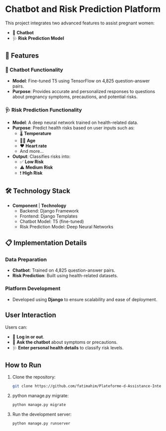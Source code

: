 # Chatbot and Risk Prediction Platform

This project integrates two advanced features to assist pregnant women:

- 🤖 **Chatbot**  
- 🩺 **Risk Prediction Model**  

## 🚀 Features

### 🤖 Chatbot Functionality
- **Model**: Fine-tuned T5 using TensorFlow on 4,825 question-answer pairs.
- **Purpose**: Provides accurate and personalized responses to questions about pregnancy symptoms, precautions, and potential risks.

### 🩺 Risk Prediction Functionality
- **Model**: A deep neural network trained on health-related data.
- **Purpose**: Predict health risks based on user inputs such as:
  - 🌡️ **Temperature**
  - 👩‍🦳 **Age**
  - ❤️ **Heart rate**
  - And more...
- **Output**: Classifies risks into:
  - ✅ **Low Risk**
  - ⚠️ **Medium Risk**
  - ❗ **High Risk**

## 🛠 Technology Stack

- **Component** | **Technology**
  - Backend: Django Framework
  - Frontend: Django Templates
  - Chatbot Model: T5 (fine-tuned)
  - Risk Prediction Model: Deep Neural Networks

## 📋 Implementation Details

### Data Preparation
- **Chatbot**: Trained on 4,825 question-answer pairs.
- **Risk Prediction**: Built using health-related datasets.

### Platform Development
- Developed using **Django** to ensure scalability and ease of deployment.

## User Interaction

Users can:
- 🛂 **Log in or out**.
- 🤖 **Ask the chatbot** about symptoms or precautions.
- 🩺 **Enter personal health details** to classify risk levels.

## How to Run

1. Clone the repository:
   ```bash
   git clone https://github.com/fatimahim/Plateforme-d-Assistance-Intelligente-pour-Les-Femmes-Enceintes
   
2. python manage.py migrate:
   ```bash
   python manage.py migrate
   
3. Run the development server:
   ```bash
   python manage.py runserver


